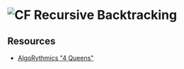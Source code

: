 # ![CF](http://i.imgur.com/7v5ASc8.png) Recursive Backtracking 

## Resources
* [AlgoRythmics "4 Queens"](https://www.youtube.com/watch?v=R8bM6pxlrLY)
